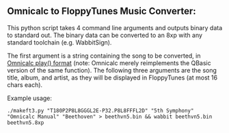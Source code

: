 Omnicalc to FloppyTunes Music Converter:
----------------------------------------

This python script takes 4 command line arguments and outputs binary data to standard out.
The binary data can be converted to an 8xp with any standard toolchain (e.g. WabbitSign).

The first argument is a string containing the song to be converted, in [Omnicalc play() format](http://www.detachedsolutions.com/omnicalc/manual/functions.php#play) (note: Omnicalc merely reimplements the QBasic version of the same function).
The following three arguments are the song title, album, and artist, as they will be displayed in FloppyTunes (at most 16 chars each).

Example usage:

`./makeft3.py "T180P2P8L8GGGL2E-P32.P8L8FFFL2D" "5th Symphony" "Omnicalc Manual" "Beethoven" > beethvn5.bin && wabbit beethvn5.bin beethvn5.8xp`
